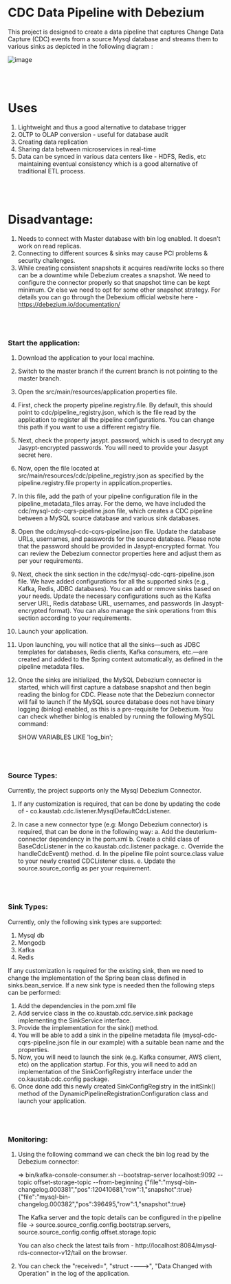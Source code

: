 # CDC Data Pipeline with Debezium #

This project is designed to create a data pipeline that captures Change Data Capture (CDC) events from a source Mysql database and streams them to various sinks as depicted in the following diagram : 


![image](https://github.com/user-attachments/assets/9b56e1bb-e7ed-4172-bf33-2a74967c36a0)



<br>
<br>

# Uses #

1. Lightweight and thus a good alternative to database trigger
2. OLTP to OLAP conversion - useful for database audit
3. Creating data replication
4. Sharing data between microservices in real-time
5. Data can be synced in various data centers like - HDFS, Redis, etc maintaining eventual consistency which is a good alternative of traditional ETL process.

<br>
<br>

# Disadvantage: #

1. Needs to connect with Master database with bin log enabled. It doesn't work on read replicas. 
2. Connecting to different sources & sinks may cause PCI problems & security challenges.
3. While creating consistent snapshots it acquires read/write locks so there can be a downtime while Debezium creates a snapshot. We need to configure the connector properly so that snapshot time can be kept minimum. Or else we need to opt for some other snapshot strategy. For details you can go through the Debexium official website here - https://debezium.io/documentation/

<br>
<br>

### Start the application: ###

1. Download the application to your local machine.

2. Switch to the master branch if the current branch is not pointing to the master branch.

3. Open the src/main/resources/application.properties file.

4. First, check the property pipeline.registry.file. By default, this should point to cdc/pipeline_registry.json, which is the file read by the application to register all the pipeline configurations. You can change this path if you want to use a different registry file.

5. Next, check the property jasypt. password, which is used to decrypt any Jasypt-encrypted passwords. You will need to provide your Jasypt secret here.

6. Now, open the file located at src/main/resources/cdc/pipeline_registry.json as specified by the pipeline.registry.file property in application.properties.

7. In this file, add the path of your pipeline configuration file in the pipeline_metadata_files array. For the demo, we have included the cdc/mysql-cdc-cqrs-pipeline.json file, which creates a CDC pipeline between a MySQL source database and various sink databases.

8. Open the cdc/mysql-cdc-cqrs-pipeline.json file. Update the database URLs, usernames, and passwords for the source database. Please note that the password should be provided in Jasypt-encrypted format. You can review the Debezium connector properties here and adjust them as per your requirements.

9. Next, check the sink section in the cdc/mysql-cdc-cqrs-pipeline.json file. We have added configurations for all the supported sinks (e.g., Kafka, Redis, JDBC databases). You can add or remove sinks based on your needs. Update the necessary configurations such as the Kafka server URL, Redis database URL, usernames, and passwords (in Jasypt-encrypted format). You can also manage the sink operations from this section according to your requirements.

10. Launch your application.

11. Upon launching, you will notice that all the sinks—such as JDBC templates for databases, Redis clients, Kafka consumers, etc.—are created and added to the Spring context automatically, as defined in the pipeline metadata files.

12. Once the sinks are initialized, the MySQL Debezium connector is started, which will first capture a database snapshot and then begin reading the binlog for CDC. Please note that the Debezium connector will fail to launch if the MySQL source database does not have binary logging (binlog) enabled, as this is a pre-requisite for Debezium. You can check whether binlog is enabled by running the following MySQL command:

    SHOW VARIABLES LIKE 'log_bin';




<br>
<br>


### Source Types: ###

Currently, the project supports only the Mysql Debezium Connector. 

1. If any customization is required, that can be done by updating the code of - co.kaustab.cdc.listener.MysqlDefaultCdcListener.

2. In case a new connector type (e.g: Mongo Debezium connector) is required, that can be done in the following way:
    a. Add the deuterium-connector dependency in the pom.xml
    b. Create a child class of BaseCdcListener in the co.kaustab.cdc.listener package.
    c. Override the handleCdcEvent() method.
    d. In the pipeline file point source.class value to your newly created CDCListener class.
    e. Update the source.source_config as per your requirement.


<br>
<br>

### Sink Types: ###

Currently, only the following sink types are supported: 

1. Mysql db
2. Mongodb
3. Kafka
4. Redis

If any customization is required for the existing sink, then we need to change the implementation of the Spring bean class defined in sinks.bean_service.
If a new sink type is needed then the following steps can be performed: 
  1. Add the dependencies in the pom.xml file
  2. Add service class in the co.kaustab.cdc.service.sink package implementing the SinkService interface.
  3. Provide the implementation for the sink() method. 
  4. You will be able to add a sink in the pipeline metadata file (mysql-cdc-cqrs-pipeline.json file in our example) with a suitable bean name and the properties.
  5. Now, you will need to launch the sink (e.g. Kafka consumer, AWS client, etc) on the application startup. 
     For this, you will need to add an implementation of the SinkConfigRegistry interface under the co.kaustab.cdc.config package. 
  6. Once done add this newly created SinkConfigRegistry in the initSink() method of the DynamicPipelineRegistrationConfiguration class and launch your application.

<br>
<br>

### Monitoring: ###

1. Using the following command we can check the bin log read by the Debezium connector: 

    => bin/kafka-console-consumer.sh --bootstrap-server localhost:9092 --topic offset-storage-topic --from-beginning 
        {"file":"mysql-bin-changelog.000381","pos":120410681,"row":1,"snapshot":true}
        {"file":"mysql-bin-changelog.000382","pos":396495,"row":1,"snapshot":true}

   The Kafka server and the topic details can be configured in the pipeline file -> source.source_config.config.bootstrap.servers, source.source_config.config.offset.storage.topic

   You can also check the latest tails from - http://localhost:8084/mysql-rds-connector-v12/tail on the browser. 

2. You can check the "received=", "struct ---->", "Data Changed with Operation" in the log of the application. 
